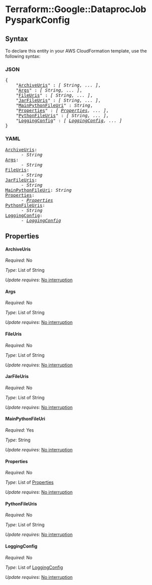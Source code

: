 # Terraform::Google::DataprocJob PysparkConfig

## Syntax

To declare this entity in your AWS CloudFormation template, use the following syntax:

### JSON

<pre>
{
    "<a href="#archiveuris" title="ArchiveUris">ArchiveUris</a>" : <i>[ String, ... ]</i>,
    "<a href="#args" title="Args">Args</a>" : <i>[ String, ... ]</i>,
    "<a href="#fileuris" title="FileUris">FileUris</a>" : <i>[ String, ... ]</i>,
    "<a href="#jarfileuris" title="JarFileUris">JarFileUris</a>" : <i>[ String, ... ]</i>,
    "<a href="#mainpythonfileuri" title="MainPythonFileUri">MainPythonFileUri</a>" : <i>String</i>,
    "<a href="#properties" title="Properties">Properties</a>" : <i>[ <a href="pysparkconfig-properties.md">Properties</a>, ... ]</i>,
    "<a href="#pythonfileuris" title="PythonFileUris">PythonFileUris</a>" : <i>[ String, ... ]</i>,
    "<a href="#loggingconfig" title="LoggingConfig">LoggingConfig</a>" : <i>[ <a href="pysparkconfig-loggingconfig.md">LoggingConfig</a>, ... ]</i>
}
</pre>

### YAML

<pre>
<a href="#archiveuris" title="ArchiveUris">ArchiveUris</a>: <i>
      - String</i>
<a href="#args" title="Args">Args</a>: <i>
      - String</i>
<a href="#fileuris" title="FileUris">FileUris</a>: <i>
      - String</i>
<a href="#jarfileuris" title="JarFileUris">JarFileUris</a>: <i>
      - String</i>
<a href="#mainpythonfileuri" title="MainPythonFileUri">MainPythonFileUri</a>: <i>String</i>
<a href="#properties" title="Properties">Properties</a>: <i>
      - <a href="pysparkconfig-properties.md">Properties</a></i>
<a href="#pythonfileuris" title="PythonFileUris">PythonFileUris</a>: <i>
      - String</i>
<a href="#loggingconfig" title="LoggingConfig">LoggingConfig</a>: <i>
      - <a href="pysparkconfig-loggingconfig.md">LoggingConfig</a></i>
</pre>

## Properties

#### ArchiveUris

_Required_: No

_Type_: List of String

_Update requires_: [No interruption](https://docs.aws.amazon.com/AWSCloudFormation/latest/UserGuide/using-cfn-updating-stacks-update-behaviors.html#update-no-interrupt)

#### Args

_Required_: No

_Type_: List of String

_Update requires_: [No interruption](https://docs.aws.amazon.com/AWSCloudFormation/latest/UserGuide/using-cfn-updating-stacks-update-behaviors.html#update-no-interrupt)

#### FileUris

_Required_: No

_Type_: List of String

_Update requires_: [No interruption](https://docs.aws.amazon.com/AWSCloudFormation/latest/UserGuide/using-cfn-updating-stacks-update-behaviors.html#update-no-interrupt)

#### JarFileUris

_Required_: No

_Type_: List of String

_Update requires_: [No interruption](https://docs.aws.amazon.com/AWSCloudFormation/latest/UserGuide/using-cfn-updating-stacks-update-behaviors.html#update-no-interrupt)

#### MainPythonFileUri

_Required_: Yes

_Type_: String

_Update requires_: [No interruption](https://docs.aws.amazon.com/AWSCloudFormation/latest/UserGuide/using-cfn-updating-stacks-update-behaviors.html#update-no-interrupt)

#### Properties

_Required_: No

_Type_: List of <a href="pysparkconfig-properties.md">Properties</a>

_Update requires_: [No interruption](https://docs.aws.amazon.com/AWSCloudFormation/latest/UserGuide/using-cfn-updating-stacks-update-behaviors.html#update-no-interrupt)

#### PythonFileUris

_Required_: No

_Type_: List of String

_Update requires_: [No interruption](https://docs.aws.amazon.com/AWSCloudFormation/latest/UserGuide/using-cfn-updating-stacks-update-behaviors.html#update-no-interrupt)

#### LoggingConfig

_Required_: No

_Type_: List of <a href="pysparkconfig-loggingconfig.md">LoggingConfig</a>

_Update requires_: [No interruption](https://docs.aws.amazon.com/AWSCloudFormation/latest/UserGuide/using-cfn-updating-stacks-update-behaviors.html#update-no-interrupt)

